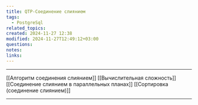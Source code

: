 ```yaml
---
title: QTP-Соединение слиянием
tags:
  - PostgreSql
related_topics: 
created: 2024-11-27 12:38
modified: 2024-11-27T12:49:12+03:00
questions: 
notes: 
links: 
---
```


-------
[[Алгоритм соединения слиянием]]
[[Вычислительная сложность]]
[[Соединение слиянием в параллельных планах]]
[[Сортировка (соединение слиянием)]]


------

